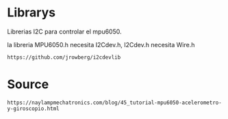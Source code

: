 
# Librarys

Librerias I2C para controlar el mpu6050.

la libreria MPU6050.h necesita I2Cdev.h, I2Cdev.h necesita Wire.h

    https://github.com/jrowberg/i2cdevlib

# Source

    https://naylampmechatronics.com/blog/45_tutorial-mpu6050-acelerometro-y-giroscopio.html